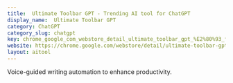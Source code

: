 ```yaml
---
title:  Ultimate Toolbar GPT - Trending AI tool for ChatGPT
display_name:  Ultimate Toolbar GPT
category: ChatGPT
category_slug: chatgpt
key: chrome_google_com_webstore_detail_ultimate_toolbar_gpt_%E2%80%93_fo_bj
website: https://chrome.google.com/webstore/detail/ultimate-toolbar-gpt-%E2%80%93-fo/bjkmnimffmhjbfikbempnbanngnnmknc
layout: aitool
---
```


Voice-guided writing automation to enhance productivity.
